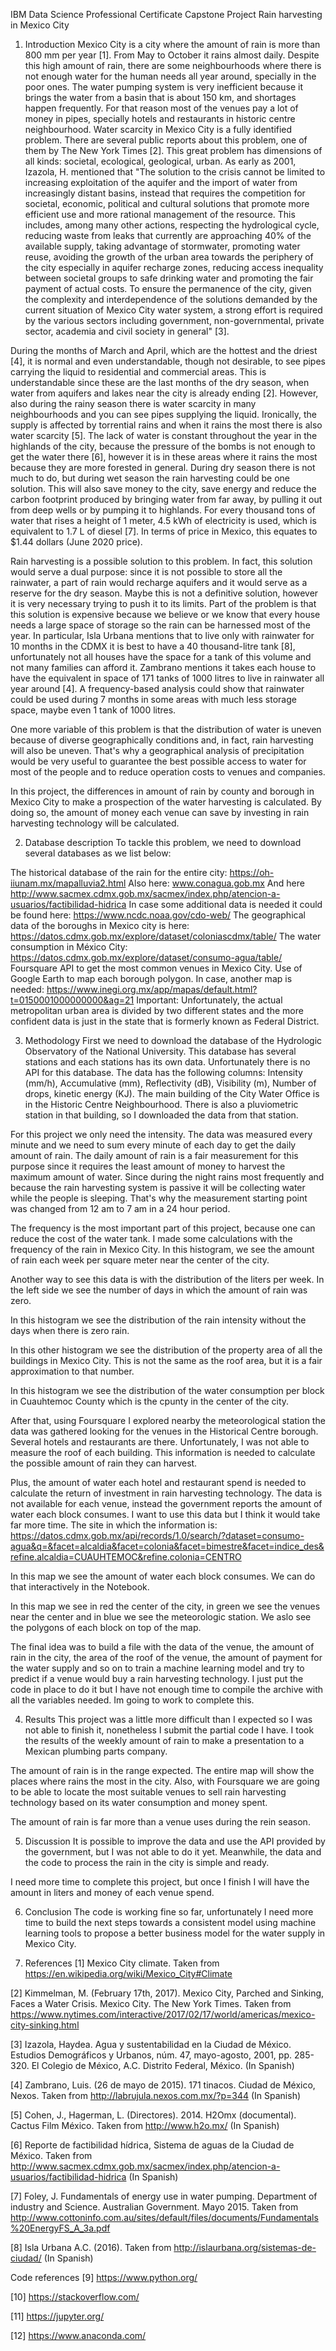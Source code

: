 IBM Data Science Professional Certificate
Capstone Project
Rain harvesting in Mexico City
1. Introduction
Mexico City is a city where the amount of rain is more than 800 mm per year [1]. From May to October it rains almost daily. Despite this high amount of rain, there are some neighbourhoods where there is not enough water for the human needs all year around, specially in the poor ones. The water pumping system is very inefficient because it brings the water from a basin that is about 150 km, and shortages happen frequently. For that reason most of the venues pay a lot of money in pipes, specially hotels and restaurants in historic centre neighbourhood. Water scarcity in Mexico City is a fully identified problem. There are several public reports about this problem, one of them by The New York Times [2]. This great problem has dimensions of all kinds: societal, ecological, geological, urban. As early as 2001, Izazola, H. mentioned that "The solution to the crisis cannot be limited to increasing exploitation of the aquifer and the import of water from increasingly distant basins, instead that requires the competition for societal, economic, political and cultural solutions that promote more efficient use and more rational management of the resource. This includes, among many other actions, respecting the hydrological cycle, reducing waste from leaks that currently are approaching 40% of the available supply, taking advantage of stormwater, promoting water reuse, avoiding the growth of the urban area towards the periphery of the city especially in aquifer recharge zones, reducing access inequality between societal groups to safe drinking water and promoting the fair payment of actual costs. To ensure the permanence of the city, given the complexity and interdependence of the solutions demanded by the current situation of Mexico City water system, a strong effort is required by the various sectors including government, non-governmental, private sector, academia and civil society in general" [3].

During the months of March and April, which are the hottest and the driest [4], it is normal and even understandable, though not desirable, to see pipes carrying the liquid to residential and commercial areas. This is understandable since these are the last months of the dry season, when water from aquifers and lakes near the city is already ending [2]. However, also during the rainy season there is water scarcity in many neighbourhoods and you can see pipes supplying the liquid. Ironically, the supply is affected by torrential rains and when it rains the most there is also water scarcity [5]. The lack of water is constant throughout the year in the highlands of the city, because the pressure of the bombs is not enough to get the water there [6], however it is in these areas where it rains the most because they are more forested in general. During dry season there is not much to do, but during wet season the rain harvesting could be one solution. This will also save money to the city, save energy and reduce the carbon footprint produced by bringing water from far away, by pulling it out from deep wells or by pumping it to highlands. For every thousand tons of water that rises a height of 1 meter, 4.5 kWh of electricity is used, which is equivalent to 1.7 L of diesel [7]. In terms of price in Mexico, this equates to $1.44 dollars (June 2020 price).

Rain harvesting is a possible solution to this problem. In fact, this solution would serve a dual purpose: since it is not possible to store all the rainwater, a part of rain would recharge aquifers and it would serve as a reserve for the dry season. Maybe this is not a definitive solution, however it is very necessary trying to push it to its limits. Part of the problem is that this solution is expensive because we believe or we know that every house needs a large space of storage so the rain can be harnessed most of the year. In particular, Isla Urbana mentions that to live only with rainwater for 10 months in the CDMX it is best to have a 40 thousand-litre tank [8], unfortunately not all houses have the space for a tank of this volume and not many families can afford it. Zambrano mentions it takes each house to have the equivalent in space of 171 tanks of 1000 litres to live in rainwater all year around [4]. A frequency-based analysis could show that rainwater could be used during 7 months in some areas with much less storage space, maybe even 1 tank of 1000 litres.

One more variable of this problem is that the distribution of water is uneven because of diverse geographically conditions and, in fact, rain harvesting will also be uneven. That's why a geographical analysis of precipitation would be very useful to guarantee the best possible access to water for most of the people and to reduce operation costs to venues and companies.

In this project, the differences in amount of rain by county and borough in Mexico City to make a prospection of the water harvesting is calculated. By doing so, the amount of money each venue can save by investing in rain harvesting technology will be calculated.

2. Database description
To tackle this problem, we need to download several databases as we list below:

The historical database of the rain for the entire city: https://oh-iiunam.mx/mapalluvia2.html
Also here: www.conagua.gob.mx
And here http://www.sacmex.cdmx.gob.mx/sacmex/index.php/atencion-a-usuarios/factibilidad-hidrica
In case some additional data is needed it could be found here: https://www.ncdc.noaa.gov/cdo-web/
The geographical data of the boroughs in Mexico city is here: https://datos.cdmx.gob.mx/explore/dataset/coloniascdmx/table/
The water consumption in México City: https://datos.cdmx.gob.mx/explore/dataset/consumo-agua/table/
Foursquare API to get the most common venues in Mexico City.
Use of Google Earth to map each borough polygon.
In case, another map is needed: https://www.inegi.org.mx/app/mapas/default.html?t=0150001000000000&ag=21
Important: Unfortunately, the actual metropolitan urban area is divided by two different states and the more confident data is just in the state that is formerly known as Federal District.

3. Methodology
First we need to download the database of the Hydrologic Observatory of the National University. This database has several stations and each stations has its own data. Unfortunately there is no API for this database. The data has the following columns: Intensity (mm/h), Accumulative (mm), Reflectivity (dB), Visibility (m), Number of drops, kinetic energy (KJ). The main building of the City Water Office is in the Historic Centre Neighbourhood. There is also a pluviometric station in that building, so I downloaded the data from that station.





For this project we only need the intensity. The data was measured every minute and we need to sum every minute of each day to get the daily amount of rain. The daily amount of rain is a fair measurement for this purpose since it requires the least amount of money to harvest the maximum amount of water. Since during the night rains most frequently and because the rain harvesting system is passive it will be collecting water while the people is sleeping. That's why the measurement starting point was changed from 12 am to 7 am in a 24 hour period.

The frequency is the most important part of this project, because one can reduce the cost of the water tank. I made some calculations with the frequency of the rain in Mexico City. In this histogram, we see the amount of rain each week per square meter near the center of the city. 



Another way to see this data is with the distribution of the liters per week. In the left side we see the number of days in which the amount of rain was zero.


In this histogram we see the distribution of the rain intensity without the days when there is zero rain.




In this other histogram we see the distribution of the property area of all the buildings in Mexico City. This is not the same as the roof area, but it is a fair approximation to that number.



In this histogram we see the distribution of the water consumption per block in Cuauhtemoc County which is the cpunty in the center of the city.



After that, using Foursquare I explored nearby the meteorological station the data was gathered looking for the venues in the Historical Centre borough. Several hotels and restaurants are there. Unfortunately, I was not able to measure the roof of each building. This information is needed to calculate the possible amount of rain they can harvest.







Plus, the amount of water each hotel and restaurant spend is needed to calculate the return of investment in rain harvesting technology. The data is not available for each venue, instead the government reports the amount of water each block consumes. I want to use this data but I think it would take far more time. The site in which the information is:  https://datos.cdmx.gob.mx/api/records/1.0/search/?dataset=consumo-agua&q=&facet=alcaldia&facet=colonia&facet=bimestre&facet=indice_des&refine.alcaldia=CUAUHTEMOC&refine.colonia=CENTRO 

In this map we see the amount of water each block consumes. We can do that interactively in the Notebook.




In this map we see in red the center of the city, in green we see the venues near the center and in blue we see the meteorologic station. We aslo see the polygons of each block on top of the map.






The final idea was to build a file with the data of the venue, the amount of rain in the city, the area of the roof of the venue, the amount of payment for the water supply and so on to train a machine learning model and try to predict if a venue would buy a rain harvesting technology. I just put the code in place to do it but I have not enough time to compile the archive with all the variables needed. Im going to work to complete this.



4. Results
This project was a little more difficult than I expected so I was not able to finish it, nonetheless I submit the partial code I have. I took the results of the weekly amount of rain to make a presentation to a Mexican plumbing parts company.

The amount of rain is in the range expected. The entire map will show the places where rains the most in the city. Also, with Foursquare we are going to be able to locate the most suitable venues to sell rain harvesting technology based on its water consumption and money spent.

The amount of rain is far more than a venue uses during the rein season. 

5. Discussion
It is possible to improve the data and use the API provided by the government, but I was not able to do it yet. Meanwhile, the data and the code to process the rain in the city is simple and ready.

I need more time to complete this project, but once I finish I will have the amount in liters and money of each venue spend.

6. Conclusion
The code is working fine so far, unfortunately I need more time to build the next steps towards a consistent model using machine learning tools to propose a better business model for the water supply in Mexico City.

7. References
[1] Mexico City climate. Taken from https://en.wikipedia.org/wiki/Mexico_City#Climate

[2] Kimmelman, M. (February 17th, 2017). Mexico City, Parched and Sinking, Faces a Water Crisis. Mexico City. The New York Times. Taken from https://www.nytimes.com/interactive/2017/02/17/world/americas/mexico-city-sinking.html

[3] Izazola, Haydea. Agua y sustentabilidad en la Ciudad de México. Estudios Demográficos y Urbanos, núm. 47, mayo-agosto, 2001, pp. 285-320. El Colegio de México, A.C. Distrito Federal, México. (In Spanish)

[4] Zambrano, Luis. (26 de mayo de 2015). 171 tinacos. Ciudad de México, Nexos. Taken from http://labrujula.nexos.com.mx/?p=344 (In Spanish)

[5] Cohen, J., Hagerman, L. (Directores). 2014. H2Omx (documental). Cactus Film México. Taken from http://www.h2o.mx/ (In Spanish)

[6] Reporte de factibilidad hídrica, Sistema de aguas de la Ciudad de México. Taken from http://www.sacmex.cdmx.gob.mx/sacmex/index.php/atencion-a-usuarios/factibilidad-hidrica (In Spanish)

[7] Foley, J. Fundamentals of energy use in water pumping. Department of industry and Science. Australian Government. Mayo 2015. Taken from http://www.cottoninfo.com.au/sites/default/files/documents/Fundamentals%20EnergyFS_A_3a.pdf

[8] Isla Urbana A.C. (2016). Taken from http://islaurbana.org/sistemas-de-ciudad/ (In Spanish)

Code references [9] https://www.python.org/

[10] https://stackoverflow.com/

[11] https://jupyter.org/

[12] https://www.anaconda.com/
